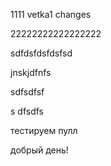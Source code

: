 1111  vetka1 changes

22222222222222222

sdfdsfdsfdsfsd

jnskjdfnfs


sdfsdfsf


s
dfsdfs

тестируем пулл


добрый день!